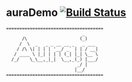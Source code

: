# auraDemo [![Build Status](https://secure.travis-ci.org/<name>/aurademo.png?branch=master)](http://travis-ci.org/<user>/aurademo)

```
=====================================
                             _
      /\                    (_)
     /  \  _   _ _ __ __ _   _ ___
    / /\ \| | | | '__/ _` | | / __|
   / ____ \ |_| | | | (_| |_| \__ \
  /_/    \_\__,_|_|  \__,_(_) |___/
                           _/ |
                          |__/
=====================================
```